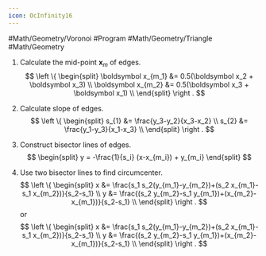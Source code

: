 ```yaml
---
icon: OcInfinity16
---
```


#Math/Geometry/Voronoi #Program #Math/Geometry/Triangle #Math/Geometry

1. Calculate the mid-point $\boldsymbol x_m$ of edges.
$$
\left \{
\begin{split}
\boldsymbol x_{m_1} &= 0.5(\boldsymbol x_2 + \boldsymbol x_3) \\
\boldsymbol x_{m_2} &= 0.5(\boldsymbol x_3 + \boldsymbol x_1) \\
\end{split}
\right .
$$

2. Calculate slope of edges.
$$
\left \{
\begin{split}
s_{1} &= \frac{y_3-y_2}{x_3-x_2} \\
s_{2} &= \frac{y_1-y_3}{x_1-x_3} \\
\end{split}
\right .
$$

3. Construct bisector lines of edges.
$$
\begin{split}
y = -\frac{1}{s_i} (x-x_{m_i}) + y_{m_i}
\end{split}
$$

4. Use two bisector lines to find circumcenter.
$$
\left \{
\begin{split}
x &= \frac{s_1 s_2(y_{m_1}-y_{m_2})+(s_2 x_{m_1}-s_1 x_{m_2})}{s_2-s_1} \\
y &= \frac{(s_2 y_{m_2}-s_1 y_{m_1})+(x_{m_2}-x_{m_1})}{s_2-s_1} \\
\end{split}
\right .
$$
or
$$
\left \{
\begin{split}
x &= \frac{s_1 s_2(y_{m_1}-y_{m_2})+(s_2 x_{m_1}-s_1 x_{m_2})}{s_2-s_1} \\
y &= \frac{(s_2 y_{m_2}-s_1 y_{m_1})+(x_{m_2}-x_{m_1})}{s_2-s_1} \\
\end{split}
\right .
$$

